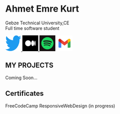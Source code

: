 # Ahmet Emre Kurt
Gebze Technical University,CE <br> Full time software student <br>

<a href="https://twitter.com/AhmetEmreKurt4"> <img src="https://github.com/WauF/Portfolio/blob/main/portfolio%20images/Twitter-logo.svg.png" alt="Twitter" height=50 width=50 />  </a>
<a href="https://medium.com/@akurtt"><img src="/portfolio images/medium.png" alt="Medium" height=50 width=50 /> </a>
<a href="https://open.spotify.com/user/31rywsonopr6oxjoijv5ey552lyu"><img src="https://github.com/WauF/Portfolio/blob/main/portfolio%20images/spotify.webp" alt="Spotify" height="50" width="50"></a>
<a href="mailto:akurtt2534@gmail.com"><img src="https://github.com/WauF/Portfolio/blob/main/portfolio%20images/gmail.png" alt="mail" height="50" width="50"></a>

## MY PROJECTS
Coming Soon...

## Certificates
FreeCodeCamp ResponsiveWebDesign (in progress)

